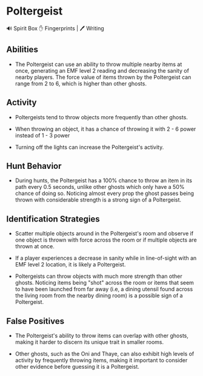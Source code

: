 # Poltergeist

🔊 Spirit Box ✋ Fingerprints | 🖊️ Writing

## Abilities

-   The Poltergeist can use an ability to throw multiple nearby items at once, generating an EMF level 2 reading and decreasing the sanity of nearby players. The force value of items thrown by the Poltergeist can range from 2 to 6, which is higher than other ghosts.

## Activity

* Poltergeists tend to throw objects more frequently than other ghosts. 

- When throwing an object, it has a chance of throwing it with 2 - 6 power instead of 1 - 3 power

- Turning off the lights can increase the Poltergeist's activity.

## Hunt Behavior

* During hunts, the Poltergeist has a 100% chance to throw an item in its path every 0.5 seconds, unlike other ghosts which only have a 50% chance of doing so. Noticing almost every prop the ghost passes being thrown with considerable strength is a strong sign of a Poltergeist.

## Identification Strategies

-   Scatter multiple objects around in the Poltergeist's room and observe if one object is thrown with force across the room or if multiple objects are thrown at once.

-   If a player experiences a decrease in sanity while in line-of-sight with an EMF level 2 location, it is likely a Poltergeist.

* Poltergeists can throw objects with much more strength than other ghosts. Noticing items being "shot" across the room or items that seem to have been launched from far away (i.e, a dining utensil found across the living room from the nearby dining room) is a possible sign of a Poltergeist.

## False Positives

-   The Poltergeist's ability to throw items can overlap with other ghosts, making it harder to discern its unique trait in smaller rooms.

-   Other ghosts, such as the Oni and Thaye, can also exhibit high levels of activity by frequently throwing items, making it important to consider other evidence before guessing it is a Poltergeist.